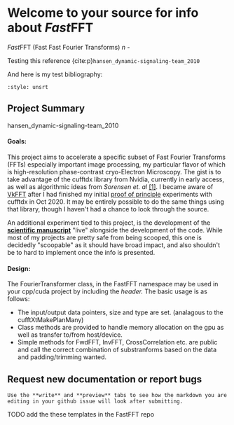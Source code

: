 # Welcome to your source for info about *Fast*FFT

*Fast*FFT (Fast Fast Fourier Transforms) _n_ - 

Testing this reference {cite:p}`hansen_dynamic-signaling-team_2010`

And here is my test bibliography:
```{bibliography}
:style: unsrt
```
## Project Summary

hansen_dynamic-signaling-team_2010
#### Goals:

This project aims to accelerate a specific subset of Fast Fourier Transforms (FFTs) especially important image processing, my particular flavor of which is  high-resolution phase-contrast cryo-Electron Microscopy. The gist is to take advantage of the cufftdx library from Nvidia, currently in early access, as well as algorithmic ideas from *Sorensen et. al* [[1]](#1). I became aware of [VkFFT](https://github.com/DTolm/VkFFT) after I had finished my initial [proof of principle](https://github.com/bHimes/cisTEM_downstream_bah/blob/DFT/src/gpu/DFTbyDecomposition.cu) experiments with cufftdx in Oct 2020. It may be entirely possible to do the same things using that library, though I haven't had a chance to look through the source.

An additional experiment tied to this project, is the development of the [**scientific manuscript**](MS-label) "live" alongside the development of the code. While most of my projects are pretty safe from being scooped, this one is decidedly "scoopable" as it should have broad impact, and also shouldn't be to hard to implement once the info is presented.

#### Design:

The FourierTransformer class, in the FastFFT namespace may be used in your cpp/cuda project by including the *header.* The basic usage is as follows:

- The input/output data pointers, size and type are set. (analagous to the cufftXtMakePlanMany)
- Class methods are provided to handle memory allocation on the gpu as well as transfer to/from host/device.
- Simple methods for FwdFFT, InvFFT, CrossCorrelation etc. are public and call the correct combination of substranforms based on the data and padding/trimming wanted.


## Request new documentation or report bugs

```{margin} ***Formatting TIP***
Use the **write** and **preview** tabs to see how the markdown you are editing in your github issue will look after submitting.
```
TODO add the these templates in the FastFFT repo

<!-- TODO add the these templates in the FastFFT repo
If you do not find the info you need, please request it via [How Do I ... request](https://github.com/bHimes/cisTEM_docs/issues/new?assignees=&labels=documentation&template=how-do-i-do----.md&title=)
If you find a bug, like a broken link, please report it [using this form](https://github.com/bHimes/cisTEM_docs/issues/new?assignees=&labels=bug&template=bug_report.md&title=) -->








